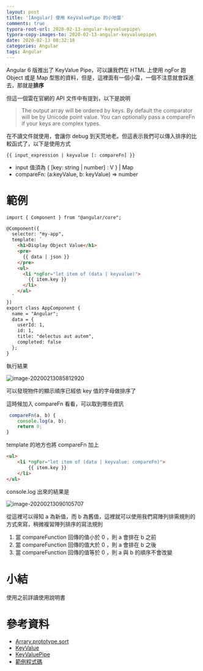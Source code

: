 ```yaml
---
layout: post
title: '[Angular] 使用 KeyValuePipe 的小地雷'
comments: true
typora-root-url: 2020-02-13-angular-keyvaluepipe\
typora-copy-images-to: 2020-02-13-angular-keyvaluepipe\
date: 2020-02-13 08:32:18
categories: Angular
tags: Angular
---
```


Angular 6 版推出了 KeyValue Pipe，可以讓我們在 HTML 上使用 ngFor 跑 Object 或是 Map 型態的資料，但是，這裡面有一個小雷，一個不注意就會踩進去，那就是**排序**

<!-- more -->

但這一個雷在官網的 API 文件中有提到，以下是說明

> The output array will be ordered by keys. By default the comparator will be by Unicode point value. You can optionally pass a compareFn if your keys are complex types.

在不讀文件就使用，會讓你 debug 到天荒地老。但這表示我們可以傳入排序的比較函式了，以下是使用方式

```
{{ input_expression | keyvalue [: compareFn] }}
```

* input 值須為 { [key: string | number] : V } | Map
* compareFn: (a:keyValue, b: keyValue) => number

# 範例

```html
import { Component } from "@angular/core";

@Component({
  selector: "my-app",
  template: `
    <h1>Display Object Value</h1>
    <pre>      
      {{ data | json }}
    </pre>
    <ul>
      <li *ngFor="let item of (data | keyvalue)">
        {{ item.key }}
      </li>
    </ul>
  `
})
export class AppComponent {
  name = "Angular";
  data = {
    userId: 1,
    id: 1,
    title: "delectus aut autem",
    completed: false
  };
}
```

執行結果

![image-20200213085812920](image-20200213085812920.png)

可以發現物件的顯示順序已經依 key 值的字母做排序了

這時候加入 compareFn 看看，可以取到哪些資訊

```typescript
 compareFn(a, b) {
    console.log(a, b);
    return 0;
}
```

template 的地方也將 compareFn 加上

```html
<ul>
    <li *ngFor="let item of (data | keyvalue: compareFn)">
        {{ item.key }}
    </li>
</ul>
```

console.log 出來的結果是

![image-20200213090105707](image-20200213090105707.png)

從這裡可以得知 a 為新值，而 b 為舊值，這裡就可以使用我們寫陣列排需規則的方式來寫，稍微複習陣列排序的寫法規則

1. 當 compareFunction 回傳的值小於 0 ，則 a 會排在 b 之前
2. 當 compareFunction 回傳的值大於 0 ，則 a 會排在 b 之後
3. 當 compareFunction 回傳的值等於 0 ，則 a 與 b 的順序不會改變



# 小結

使用之前詳讀使用說明書

# 參考資料

* [Arrary.prototype.sort](https://developer.mozilla.org/zh-TW/docs/Web/JavaScript/Reference/Global_Objects/Array/sort)
* [KeyValue](https://angular.io/api/common/KeyValue)
* [KeyValuePipe](https://angular.io/api/common/KeyValuePipe)
* [範例程式碼](https://stackblitz.com/edit/angular-94dxtk?file=src%2Fapp%2Fapp.component.ts)